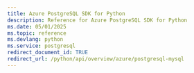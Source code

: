 ```yaml
---
title: Azure PostgreSQL SDK for Python
description: Reference for Azure PostgreSQL SDK for Python
ms.date: 05/01/2025
ms.topic: reference
ms.devlang: python
ms.service: postgresql
redirect_document_id: TRUE
redirect_url: /python/api/overview/azure/postgresql-mysql
---
```


